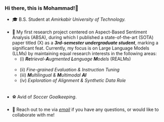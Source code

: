 ### Hi there, this is Mohammad!👋
<ul>
<li> 🎓 B.S. Student at <i>Amirkabir University of Technology.</i><br><br>
<li> 🔭 My first research project centered on Aspect-Based Sentiment Analysis (ABSA), during which I published a state-of-the-art (SOTA) paper titled (X) as a <b><i>3rd-semester undergraduate student</i></b>, marking a significant feat. Currently, my focus is on Large Language Models (LLMs) by maintaining equal research interests in the following areas:<br>
<ul>
<li> (i) <i><b>Re</b>trieval-<b>A</b>ugmented <b>L</b>anguage <b>M</b>odels</i> (REALMs)</li><br>
<li> (ii) <i>Fine-grained Evaluation & Instruction Tuning</i><br>
<li> (iii) <i><b>M</b>ultilingual & <b>M</b>ultimodal <b>AI</b></i><br>
<li> (iv) <i>Exploration of Alignment & Synthetic Data Role</i>
</ul>
<br><br>
<li> ⚽ Avid of <i>Soccer Goalkeeping</i>.<br><br>
<li> 💬 Reach out to me via <a href="mailto:mghiasvandm1@gmail.com"><i> email</i></a> if you have any questions, or would like to collaborate with me!
</ul>
